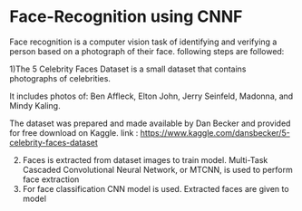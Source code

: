 # Face-Recognition using CNNF

Face recognition is a computer vision task of identifying and verifying a person based on a photograph of their face.
following steps are followed:


  1)The 5 Celebrity Faces Dataset is a small dataset that contains photographs of celebrities.

  It includes photos of: Ben Affleck, Elton John, Jerry Seinfeld, Madonna, and Mindy Kaling.

  The dataset was prepared and made available by Dan Becker and provided for free download on Kaggle.
  link : https://www.kaggle.com/dansbecker/5-celebrity-faces-dataset

2) Faces is extracted from dataset images to train model. Multi-Task Cascaded Convolutional Neural Network, or MTCNN, is used to perform face extraction 
3) For face classification CNN model is used. Extracted faces are given to model
